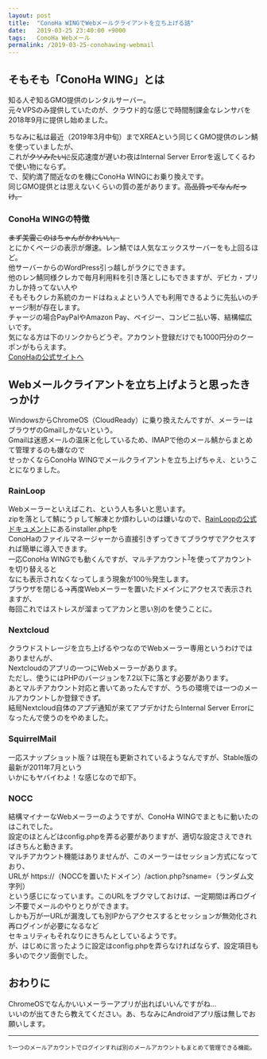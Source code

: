 ```yaml
---
layout: post
title:  "ConoHa WINGでWebメールクライアントを立ち上げる話"
date:   2019-03-25 23:40:00 +9000
tags:   ConoHa Webメール
permalink: /2019-03-25-conohawing-webmail
---
```


## そもそも「ConoHa WING」とは
知る人ぞ知るGMO提供のレンタルサーバー。  
元々VPSのみ提供していたのが、クラウド的な感じで時間制課金なレンサバを2018年9月に提供し始めました。

ちなみに私は最近（2019年3月中旬）までXREAという同じくGMO提供のレン鯖を使っていましたが、  
これが~~クソみたいに~~反応速度が遅いわ夜はInternal Server Errorを返してくるわで使い物にならず。  
で、契約満了間近なのを機にConoHa WINGにお乗り換えです。  
同じGMO提供とは思えないくらいの質の差があります。~~高品質ってなんだっけ。~~

### ConoHa WINGの特徴
~~まず美雲このはちゃんがかわいい。~~  
とにかくページの表示が爆速。レン鯖では人気なエックスサーバーをも上回るほど。  
他サーバーからのWordPress引っ越しがラクにできます。  
他のレン鯖同様クレカで毎月利用料を引き落としにもできますが、デビカ・プリカしか持ってない人や  
そもそもクレカ系統のカードはねぇよという人でも利用できるように先払いのチャージ制が存在します。  
チャージの場合PayPalやAmazon Pay、ペイジー、コンビニ払い等、結構幅広いです。  
気になる方は下のリンクからどうぞ。アカウント登録だけでも1000円分のクーポンがもらえます。  
[ConoHaの公式サイトへ]

## Webメールクライアントを立ち上げようと思ったきっかけ
WindowsからChromeOS（CloudReady）に乗り換えたんですが、メーラーはブラウザのGmailしかないという。  
Gmailは迷惑メールの温床と化しているため、IMAPで他のメール鯖からまとめて管理するのも嫌なので  
せっかくならConoHa WINGでメールクライアントを立ち上げちゃえ、ということになりました。

### RainLoop
Webメーラーといえばこれ、という人も多いと思います。  
zipを落として鯖にうｐして解凍とか煩わしいのは嫌いなので、[RainLoopの公式ドキュメント]にあるinstaller.phpを  
ConoHaのファイルマネージャーから直接引きずってきてブラウザでアクセスすれば簡単に導入できます。  
一応ConoHa WINGでも動くんですが、マルチアカウント<sup>[1](#note1)</sup>を使ってアカウントを切り替えると  
なにも表示されなくなってしまう現象が100％発生します。  
ブラウザを閉じる→再度Webメーラーを置いたドメインにアクセスで表示されますが、  
毎回これではストレスが溜まってアカンと思い別のを使うことに。

### Nextcloud
クラウドストレージを立ち上げるやつなのでWebメーラー専用というわけではありませんが、  
Nextcloudのアプリの一つにWebメーラーがあります。  
ただし、使うにはPHPのバージョンを7.2以下に落とす必要があります。  
あとマルチアカウント対応と書いてあったんですが、うちの環境では一つのメールアカウントしか登録できず。  
結局Nextcloud自体のアプデ通知が来てアプデかけたらInternal Server Errorになったんで使うのをやめました。

### SquirrelMail
一応スナップショット版？は現在も更新されているようなんですが、Stable版の最新が2011年7月という  
いかにもヤバイわよ！な感じなので却下。

### NOCC
結構マイナーなWebメーラーのようですが、ConoHa WINGでまともに動いたのはこれでした。  
設定のほとんどはconfig.phpを弄る必要がありますが、適切な設定さえできればきちんと動きます。  
マルチアカウント機能はありませんが、このメーラーはセッション方式になっており、  
URLが https://（NOCCを置いたドメイン）/action.php?sname=（ランダム文字列）  
という感じになっています。このURLをブクマしておけば、一定期間は再ログイン不要でメールのやりとりができます。  
しかも万が一URLが漏洩しても別IPからアクセスするとセッションが無効化され再ログインが必要になるなど  
セキュリティもそれなりにきちんとしているようです。  
が、はじめに言ったように設定はconfig.phpを弄らなければならず、設定項目も多いのでクソ面倒でした。

## おわりに
ChromeOSでなんかいいメーラーアプリが出ればいいんですがね…  
いいのが出てきたら教えてください。あ、ちなみにAndroidアプリ版は無しでお願いします。

- - - - - - - -

<small id="note1">1:一つのメールアカウントでログインすれば別のメールアカウントもまとめて管理できる機能。</small>

<!-- リンク -->

[ConoHaの公式サイトへ]: https://www.conoha.jp/referral/?token=NG3rqic9cwPRVJeo_EVY1hC.nSHd_BZyQPtDTv9WhJKGEPN5_YE-Y4P
[RainLoopの公式ドキュメント]: https://www.rainloop.net/docs/installation/

